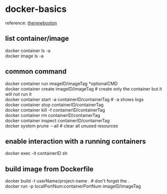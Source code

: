# docker-basics<br/>
reference: [thenewboston](https://www.youtube.com/watch?v=gFjxB0Jn8Wo&list=PL6gx4Cwl9DGBkvpSIgwchk0glHLz7CQ-7&index=1&ab_channel=thenewboston)

## list container/image<br/>
docker container ls -a<br/>
docker image ls -a<br/>


## common command<br/>
docker container run imageID/imageTag *optionalCMD<br/>
docker container create imageID/imageTag            # create only the container but it will not run it<br/>
docker container start -a containerID/containerTag  # -a shows logs<br/>
docker container stop containerID/containerTag<br/>
docker container kill -f containerID/containerTag<br/>
docker container rm containerID/containerTag<br/>
docker container inspect containerID/containerTag<br/>
docker system prune --all                           # clear all unused resources<br/>


## enable interaction with a running containers<br/>
docker exec -it containerID sh<br/>


## build image from Dockerfile<br/>
docker build -t userName/project-name .             # don't forget the .<br/>
docker run -p localPortNum:containerPortNum imageID/imageTag<br/>
